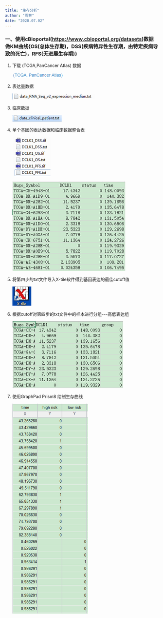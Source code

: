 ```yaml
---
title: "生存分析"
author: "周林"
date: "2020.07.02"
---
```


### 一、使用cBioportal(https://www.cbioportal.org/datasets)数据做KM曲线{OS(总体生存期)，DSS(疾病特异性生存期，由特定疾病导致的死亡)，RFS(无进展生存期)}

1. 下载 (TCGA,PanCancer Atlas) 数据
	
	![Error](https://github.com/bigone1/test/blob/master/Screenshots/1.png)
	
2. 表达量数据

   ![Error](https://github.com/bigone1/test/blob/master/Screenshots/2.png)

3. 临床数据

   ![Error](https://github.com/bigone1/test/blob/master/Screenshots/3.png)

4. 单个基因的表达数据和临床数据整合表

   ![Error](https://github.com/bigone1/test/blob/master/Screenshots/4.png)

   ![Error](https://github.com/bigone1/test/blob/master/Screenshots/5.png)

5. 将第四步的txt文件导入X-tile软件得到基因表达的最佳cutoff值

   ![Error](https://github.com/bigone1/test/blob/master/Screenshots/6.png)

6. 根据cutoff对第四步的txt文件中的样本进行分组---高低表达组

   ![Error](https://github.com/bigone1/test/blob/master/Screenshots/7.png)

7. 使用GraphPad Prism8 绘制生存曲线

   ![Error](https://github.com/bigone1/test/blob/master/Screenshots/8.png)
